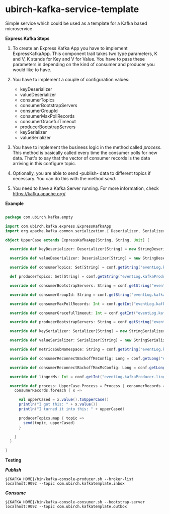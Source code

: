 # ubirch-kafka-service-template
Simple service which could be used as a template for a Kafka based microservice

**Express Kafka Steps**

1. To create an Express Kafka App you have to implement ExpressKafkaApp. This component trait takes 
two type parameters, K and V, K stands for Key and V for Value. You have to pass these parameters in 
depending on the kind of consumer and producer you would like to have.

2. You have to implement a couple of configuration values:
    
    * keyDeserializer
    * valueDeserializer
    * consumerTopics
    * consumerBootstrapServers
    * consumerGroupId
    * consumerMaxPollRecords
    * consumerGracefulTimeout
    * producerBootstrapServers
    * keySerializer
    * valueSerializer

3. You have to implement the business logic in the method called *process*. This method is basically 
called every time the consumer polls for new data. That's to say that the vector of consumer records is 
the data arriving in this configure topic.

4. Optionally, you are able to send -publish- data to different topics if necessary. You can do this 
with the method *send*.

5. You need to have a Kafka Server running. For more information, check https://kafka.apache.org/

**Example**

```scala

package com.ubirch.kafka.empty

import com.ubirch.kafka.express.ExpressKafkaApp
import org.apache.kafka.common.serialization.{ Deserializer, Serializer, StringDeserializer, StringSerializer }

object UpperCase extends ExpressKafkaApp[String, String, Unit] {

  override def keyDeserializer: Deserializer[String] = new StringDeserializer

  override def valueDeserializer: Deserializer[String] = new StringDeserializer

  override def consumerTopics: Set[String] = conf.getString("eventLog.kafkaConsumer.topic").split(",").toSet.filter(_.nonEmpty)

  def producerTopics: Set[String] = conf.getString("eventLog.kafkaProducer.topic").split(",").toSet.filter(_.nonEmpty)

  override def consumerBootstrapServers: String = conf.getString("eventLog.kafkaConsumer.bootstrapServers")

  override def consumerGroupId: String = conf.getString("eventLog.kafkaConsumer.topic")

  override def consumerMaxPollRecords: Int = conf.getInt("eventLog.kafkaConsumer.maxPollRecords")

  override def consumerGracefulTimeout: Int = conf.getInt("eventLog.kafkaConsumer.gracefulTimeout")

  override def producerBootstrapServers: String = conf.getString("eventLog.kafkaProducer.bootstrapServers")

  override def keySerializer: Serializer[String] = new StringSerializer

  override def valueSerializer: Serializer[String] = new StringSerializer

  override def metricsSubNamespace: String = conf.getString("eventLog.kafkaConsumer.metricsSubNamespace")

  override def consumerReconnectBackoffMsConfig: Long = conf.getLong("eventLog.kafkaConsumer.reconnectBackoffMsConfig")

  override def consumerReconnectBackoffMaxMsConfig: Long = conf.getLong("eventLog.kafkaConsumer.reconnectBackoffMaxMsConfig")

  override def lingerMs: Int = conf.getInt("eventLog.kafkaProducer.lingerMS")

  override def process: UpperCase.Process = Process { consumerRecords =>
    consumerRecords.foreach { x =>

      val upperCased = x.value().toUpperCase()
      println("I got this: " + x.value())
      println("I turned it into this: " + upperCased)

      producerTopics.map { topic =>
        send(topic, upperCased)
      }

    }
  }

}

```

**Testing**

***Publish***

    ${KAFKA_HOME}/bin/kafka-console-producer.sh --broker-list localhost:9092 --topic com.ubirch.kafkatemplate.inbox

***Consume***

    ${KAFKA_HOME}/bin/kafka-console-consumer.sh --bootstrap-server localhost:9092 --topic com.ubirch.kafkatemplate.outbox
